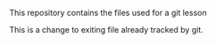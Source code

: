 This repository contains the files used for a git lesson

This is a change to exiting file already tracked by git.